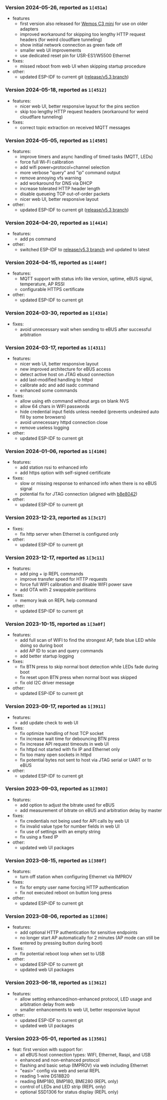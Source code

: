 
### Version 2024-05-26, reported as `1[451a]`
* features
  * first version also released for [Wemos C3 mini](wemos.en) for use on older adapters
  * improved workaround for skipping too lengthy HTTP request headers (for weird cloudflare tunneling)
  * show initial network connection as green fade off
  * smaller web UI improvements
  * use dedicated reset pin for USR-ES1/W5500 Ethernet
* fixes:
  * missed reboot from web UI when skipping startup procedure
* other:
  * updated ESP-IDF to current git ([release/v5.3 branch](https://github.com/espressif/esp-idf/tree/release/v5.3))


### Version 2024-05-18, reported as `1[4512]`
* features:
  * nicer web UI, better responsive layout for the pins section
  * skip too lengthy HTTP request headers (workaround for weird cloudflare tunneling)
* fixes:
  * correct topic extraction on received MQTT messages


### Version 2024-05-05, reported as `1[4505]`
* features:
  * improve timers and async handling of timed tasks (MQTT, LEDs)
  * force full Wi-Fi calibration
  * add wifi power+protocol+channel selection
  * more verbose "query" and "ip" command output
  * remove annoying vfs warning
  * add workaround for DNS via DHCP
  * increase tolerated HTTP header length
  * disable queueing TCP out-of-order packets
  * nicer web UI, better responsive layout
* other:
  * updated ESP-IDF to current git ([release/v5.3 branch](https://github.com/espressif/esp-idf/tree/release/v5.3))


### Version 2024-04-20, reported as `1[4414]`
* features:
  * add ps command
* other:
  * switched ESP-IDF to [release/v5.3 branch](https://github.com/espressif/esp-idf/tree/release/v5.3) and updated to latest


### Version 2024-04-15, reported as `1[440f]`
* features:
  * MQTT support with status info like version, uptime, eBUS signal, temperature, AP RSSI
  * configurable HTTPS certificate
* other:
  * updated ESP-IDF to current git


### Version 2024-03-30, reported as `1[431e]`
* fixes:
  * avoid unnecessary wait when sending to eBUS after successful arbitration


### Version 2024-03-17, reported as `1[4311]`
* features:
  * nicer web UI, better responsive layout
  * new improved architecture for eBUS access
  * detect active host on JTAG ebusd connection
  * add last-modified handling to httpd
  * calibrate adc and add isadc command
  * enhanced some commands
* fixes:
  * allow using eth command without args on blank NVS
  * allow 64 chars in WIFI passwords
  * hide credential input fields unless needed (prevents undesired auto fill by some browsers)
  * avoid unnecessary httpd connection close
  * remove useless logging
* other:
  * updated ESP-IDF to current git


### Version 2024-01-06, reported as `1[4106]`
* features:
  * add station rssi to enhanced info
  * add https option with self-signed certificate
* fixes:
  * slow or missing response to enhanced info when there is no eBUS signal
  * potential fix for JTAG connection (aligned with [b8e8042](https://github.com/espressif/esp-idf/commit/b8e8042))
* other:
  * updated ESP-IDF to current git


### Version 2023-12-23, reported as `1[3c17]`
* fixes:
  * fix http server when Ethernet is configured only
* other:
  * updated ESP-IDF to current git


### Version 2023-12-17, reported as `1[3c11]`
* features:
  * add ping + ip REPL commands
  * improve transfer speed for HTTP requests
  * force full WIFI calibration and disable WIFI power save
  * add OTA with 2 swappable partitions
* fixes:
  * memory leak on REPL help command
* other:
  * updated ESP-IDF to current git


### Version 2023-10-15, reported as `1[3a0f]`
* features:
  * add full scan of WIFI to find the strongest AP, fade blue LED while doing so during boot
  * add AP ID to scan and query commands
  * add better startup logging
* fixes:
  * fix BTN press to skip normal boot detection while LEDs fade during boot
  * fix reset upon BTN press when normal boot was skipped
  * fix old I2C driver message
* other:
  * updated ESP-IDF to current git


### Version 2023-09-17, reported as `1[3911]`
* features:
  * add update check to web UI
* fixes:
  * fix optimize handling of host TCP socket
  * fix increase wait time for debouncing BTN press
  * fix increase API request timeouts in web UI
  * fix httpd not started with fix IP and Ethernet only
  * fix too many open sockets in httpd
  * fix potential bytes not sent to host via JTAG serial or UART or to eBUS
* other:
  * updated ESP-IDF to current git


### Version 2023-09-03, reported as `1[3903]`
* features:
  * add option to adjust the bitrate used for eBUS
  * add measurement of bitrate on eBUS and arbitration delay by master
* fixes:
  * fix credentials not being used for API calls by web UI
  * fix invalid value type for number fields in web UI
  * fix use of settings with an empty string
  * fix using a fixed IP
* other:
  * updated web UI packages


### Version 2023-08-15, reported as `1[380f]`
* features:
  * turn off station when configuring Ethernet via IMPROV
* fixes:
  * fix for empty user name forcing HTTP authentication
  * fix not executed reboot on button long press
* other:
  * updated ESP-IDF to current git


### Version 2023-08-06, reported as `1[3806]`
* features:
  * add optional HTTP authentication for sensitive endpoints
  * no longer start AP automatically for 2 minutes (AP mode can still be entered by pressing button during boot)
* fixes:
  * fix potential reboot loop when set to USB
* other:
  * updated ESP-IDF to current git
  * updated web UI packages


### Version 2023-06-18, reported as `1[3612]`
* features:
  * allow setting enhanced/non-enhanced protocol, LED usage and arbitration delay from web
  * smaller enhancements to web UI, better responsive layout
* other:
  * updated ESP-IDF to current git
  * updated web UI packages


### Version 2023-05-01, reported as `1[3501]`
* feat: first version with support for:
  * all eBUS host connection types: WIFI, Ethernet, Raspi, and USB
  * enhanced and non-enhanced protocol
  * flashing and basic setup (IMPROV) via web including Ethernet
  * "easi>" config via web and serial REPL
  * reading 1-wire DS18B20
  * reading BMP180, BMP180, BME280 (REPL only)
  * control of LEDs and LED strip (REPL only)
  * optional SSD1306 for status display (REPL only)



